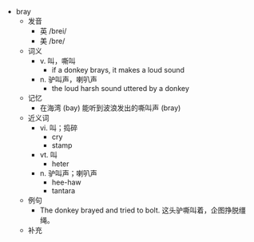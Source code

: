 - bray
  - 发音
    - 英 /brei/
    - 美 /bre/
  - 词义
    - v. 叫，嘶叫
      - if a  donkey  brays, it makes a loud sound
    - n. 驴叫声，喇叭声
      - the loud harsh sound uttered by a donkey 
  - 记忆
    - 在海湾 (bay) 能听到波浪发出的嘶叫声 (bray)
  - 近义词
    - vi. 叫；捣碎
      - cry
      - stamp
    - vt. 叫
      - heter
    - n. 驴叫声；喇叭声
      - hee-haw
      - tantara
  - 例句
    - The donkey brayed and tried to bolt. 这头驴嘶叫着，企图挣脱缰绳。
  - 补充